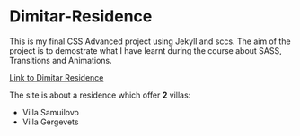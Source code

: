 # Dimitar-Residence
This is my final CSS Advanced project using Jekyll and sccs. The aim of the project is to demostrate what I have learnt during the course about SASS, Transitions and Animations.

[Link to Dimitar Residence](https://iamdimitarkolev7.github.io/residence/)

The site is about a residence which offer **2** villas: 

* Villa Samuilovo
*  Villa Gergevets
